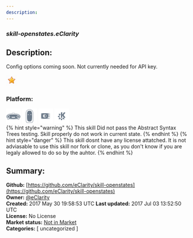 ```yaml
---
description: 
---
```


### _skill-openstates.eClarity_  
## Description:  
Config options coming soon.  Not currently needed for API key.  
  
![](../.gitbook/assets/star.png)  
  
### Platform:  
 ![Mark I](../.gitbook/assets/mark-1-icon.png)  ![Mark II](../.gitbook/assets/mark-2-icon.png)  ![Picroft](../.gitbook/assets/picroft-icon.png)  ![plasmoid](../.gitbook/assets/kde.png)   
{% hint style="warning" %}
This skill Did not pass the Abstract Syntax Trees testing. Skill properly do not work in current state.
{% endhint %}
{% hint style="danger" %}
This skill dosnt have any license attatched. It is not adviasable to use this skill nor fork or clone, as you don't know if you are legaly allowed to do so by the auhtor.
{% endhint %}
  
## Summary:  
**Github:** [https://github.com/eClarity/skill-openstates](https://github.com/eClarity/skill-openstates)  
**Owner:** [@eClarity](https://github.com/eClarity)  
**Created:** 2017 May 30 19:58:53 UTC  **Last updated:** 2017 Jul 03 13:52:50 UTC  
**License:** No License  
**Market status:** [Not in Market](https://market.mycroft.ai/skill/)  
**Categories:** [ uncategorized ]   
